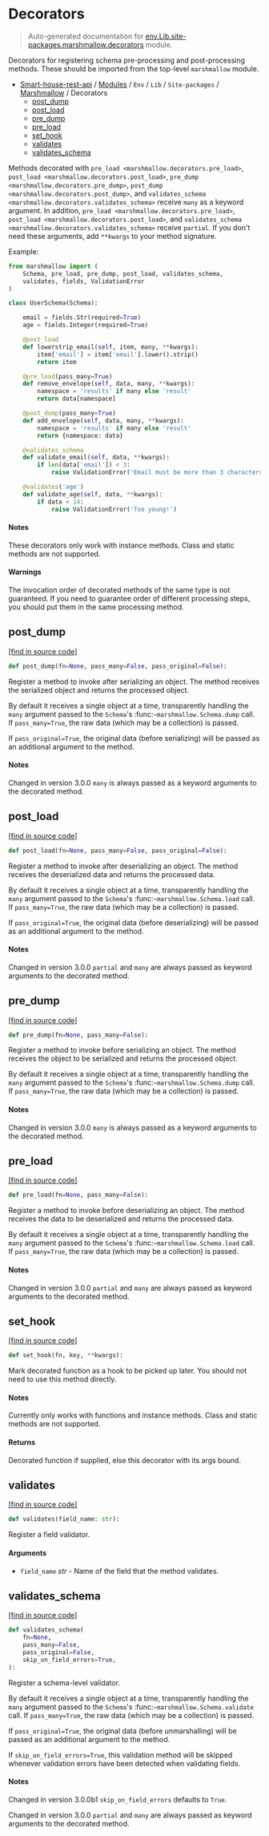 # Decorators

> Auto-generated documentation for [env.Lib.site-packages.marshmallow.decorators](..\..\..\..\..\env\Lib\site-packages\marshmallow\decorators.py) module.

Decorators for registering schema pre-processing and post-processing methods.
These should be imported from the top-level `marshmallow` module.

- [Smart-house-rest-api](..\..\..\..\README.md#description) / [Modules](..\..\..\..\MODULES.md#smart-house-rest-api-modules) / `Env` / `Lib` / `Site-packages` / [Marshmallow](index.md#marshmallow) / Decorators
    - [post_dump](#post_dump)
    - [post_load](#post_load)
    - [pre_dump](#pre_dump)
    - [pre_load](#pre_load)
    - [set_hook](#set_hook)
    - [validates](#validates)
    - [validates_schema](#validates_schema)

Methods decorated with
`pre_load <marshmallow.decorators.pre_load>`, `post_load <marshmallow.decorators.post_load>`,
`pre_dump <marshmallow.decorators.pre_dump>`, `post_dump <marshmallow.decorators.post_dump>`,
and `validates_schema <marshmallow.decorators.validates_schema>` receive
``many`` as a keyword argument. In addition, `pre_load <marshmallow.decorators.pre_load>`,
`post_load <marshmallow.decorators.post_load>`,
and `validates_schema <marshmallow.decorators.validates_schema>` receive
``partial``. If you don't need these arguments, add ``**kwargs`` to your method
signature.

Example: 

```python
from marshmallow import (
    Schema, pre_load, pre_dump, post_load, validates_schema,
    validates, fields, ValidationError
)

class UserSchema(Schema):

    email = fields.Str(required=True)
    age = fields.Integer(required=True)

    @post_load
    def lowerstrip_email(self, item, many, **kwargs):
        item['email'] = item['email'].lower().strip()
        return item

    @pre_load(pass_many=True)
    def remove_envelope(self, data, many, **kwargs):
        namespace = 'results' if many else 'result'
        return data[namespace]

    @post_dump(pass_many=True)
    def add_envelope(self, data, many, **kwargs):
        namespace = 'results' if many else 'result'
        return {namespace: data}

    @validates_schema
    def validate_email(self, data, **kwargs):
        if len(data['email']) < 3:
            raise ValidationError('Email must be more than 3 characters', 'email')

    @validates('age')
    def validate_age(self, data, **kwargs):
        if data < 14:
            raise ValidationError('Too young!')
```

#### Notes

These decorators only work with instance methods. Class and static
methods are not supported.

#### Warnings

The invocation order of decorated methods of the same type is not guaranteed.
If you need to guarantee order of different processing steps, you should put
them in the same processing method.

## post_dump

[[find in source code]](..\..\..\..\..\env\Lib\site-packages\marshmallow\decorators.py#L124)

```python
def post_dump(fn=None, pass_many=False, pass_original=False):
```

Register a method to invoke after serializing an object. The method
receives the serialized object and returns the processed object.

By default it receives a single object at a time, transparently handling the ``many``
argument passed to the `Schema`'s :func:`~marshmallow.Schema.dump` call.
If ``pass_many=True``, the raw data (which may be a collection) is passed.

If ``pass_original=True``, the original data (before serializing) will be passed as
an additional argument to the method.

#### Notes

Changed in version 3.0.0
    ``many`` is always passed as a keyword arguments to the decorated method.

## post_load

[[find in source code]](..\..\..\..\..\env\Lib\site-packages\marshmallow\decorators.py#L156)

```python
def post_load(fn=None, pass_many=False, pass_original=False):
```

Register a method to invoke after deserializing an object. The method
receives the deserialized data and returns the processed data.

By default it receives a single object at a time, transparently handling the ``many``
argument passed to the `Schema`'s :func:`~marshmallow.Schema.load` call.
If ``pass_many=True``, the raw data (which may be a collection) is passed.

If ``pass_original=True``, the original data (before deserializing) will be passed as
an additional argument to the method.

#### Notes

Changed in version 3.0.0
    ``partial`` and ``many`` are always passed as keyword arguments to
    the decorated method.

## pre_dump

[[find in source code]](..\..\..\..\..\env\Lib\site-packages\marshmallow\decorators.py#L110)

```python
def pre_dump(fn=None, pass_many=False):
```

Register a method to invoke before serializing an object. The method
receives the object to be serialized and returns the processed object.

By default it receives a single object at a time, transparently handling the ``many``
argument passed to the `Schema`'s :func:`~marshmallow.Schema.dump` call.
If ``pass_many=True``, the raw data (which may be a collection) is passed.

#### Notes

Changed in version 3.0.0
    ``many`` is always passed as a keyword arguments to the decorated method.

## pre_load

[[find in source code]](..\..\..\..\..\env\Lib\site-packages\marshmallow\decorators.py#L141)

```python
def pre_load(fn=None, pass_many=False):
```

Register a method to invoke before deserializing an object. The method
receives the data to be deserialized and returns the processed data.

By default it receives a single object at a time, transparently handling the ``many``
argument passed to the `Schema`'s :func:`~marshmallow.Schema.load` call.
If ``pass_many=True``, the raw data (which may be a collection) is passed.

#### Notes

Changed in version 3.0.0
    ``partial`` and ``many`` are always passed as keyword arguments to
    the decorated method.

## set_hook

[[find in source code]](..\..\..\..\..\env\Lib\site-packages\marshmallow\decorators.py#L174)

```python
def set_hook(fn, key, **kwargs):
```

Mark decorated function as a hook to be picked up later.
You should not need to use this method directly.

#### Notes

Currently only works with functions and instance methods. Class and
static methods are not supported.

#### Returns

Decorated function if supplied, else this decorator with its args
    bound.

## validates

[[find in source code]](..\..\..\..\..\env\Lib\site-packages\marshmallow\decorators.py#L72)

```python
def validates(field_name: str):
```

Register a field validator.

#### Arguments

- `field_name` *str* - Name of the field that the method validates.

## validates_schema

[[find in source code]](..\..\..\..\..\env\Lib\site-packages\marshmallow\decorators.py#L80)

```python
def validates_schema(
    fn=None,
    pass_many=False,
    pass_original=False,
    skip_on_field_errors=True,
):
```

Register a schema-level validator.

By default it receives a single object at a time, transparently handling the ``many``
argument passed to the `Schema`'s :func:`~marshmallow.Schema.validate` call.
If ``pass_many=True``, the raw data (which may be a collection) is passed.

If ``pass_original=True``, the original data (before unmarshalling) will be passed as
an additional argument to the method.

If ``skip_on_field_errors=True``, this validation method will be skipped whenever
validation errors have been detected when validating fields.

#### Notes

Changed in version 3.0.0b1
    ``skip_on_field_errors`` defaults to `True`.

Changed in version 3.0.0
    ``partial`` and ``many`` are always passed as keyword arguments to
    the decorated method.
